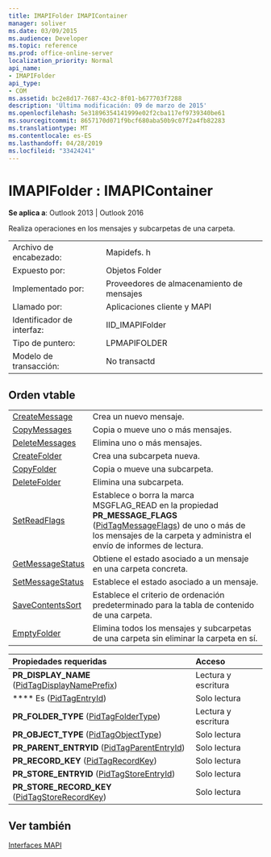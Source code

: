 ```yaml
---
title: IMAPIFolder IMAPIContainer
manager: soliver
ms.date: 03/09/2015
ms.audience: Developer
ms.topic: reference
ms.prod: office-online-server
localization_priority: Normal
api_name:
- IMAPIFolder
api_type:
- COM
ms.assetid: bc2e8d17-7687-43c2-8f01-b677703f7288
description: 'Última modificación: 09 de marzo de 2015'
ms.openlocfilehash: 5e31896354141999e02f2cba117ef9739340be61
ms.sourcegitcommit: 8657170d071f9bcf680aba50b9c07f2a4fb82283
ms.translationtype: MT
ms.contentlocale: es-ES
ms.lasthandoff: 04/28/2019
ms.locfileid: "33424241"
---
```

# <a name="imapifolder--imapicontainer"></a>IMAPIFolder : IMAPIContainer

  
  
**Se aplica a**: Outlook 2013 | Outlook 2016 
  
Realiza operaciones en los mensajes y subcarpetas de una carpeta.
  
|||
|:-----|:-----|
|Archivo de encabezado:  <br/> |Mapidefs. h  <br/> |
|Expuesto por:  <br/> |Objetos Folder  <br/> |
|Implementado por:  <br/> |Proveedores de almacenamiento de mensajes  <br/> |
|Llamado por:  <br/> |Aplicaciones cliente y MAPI  <br/> |
|Identificador de interfaz:  <br/> |IID_IMAPIFolder  <br/> |
|Tipo de puntero:  <br/> |LPMAPIFOLDER  <br/> |
|Modelo de transacción:  <br/> |No transactd  <br/> |
   
## <a name="vtable-order"></a>Orden vtable

|||
|:-----|:-----|
|[CreateMessage](imapifolder-createmessage.md) <br/> |Crea un nuevo mensaje.  <br/> |
|[CopyMessages](imapifolder-copymessages.md) <br/> |Copia o mueve uno o más mensajes.  <br/> |
|[DeleteMessages](imapifolder-deletemessages.md) <br/> |Elimina uno o más mensajes.  <br/> |
|[CreateFolder](imapifolder-createfolder.md) <br/> |Crea una subcarpeta nueva.  <br/> |
|[CopyFolder](imapifolder-copyfolder.md) <br/> |Copia o mueve una subcarpeta.  <br/> |
|[DeleteFolder](imapifolder-deletefolder.md) <br/> |Elimina una subcarpeta.  <br/> |
|[SetReadFlags](imapifolder-setreadflags.md) <br/> |Establece o borra la marca MSGFLAG_READ en la propiedad **PR_MESSAGE_FLAGS** ([PidTagMessageFlags](pidtagmessageflags-canonical-property.md)) de uno o más de los mensajes de la carpeta y administra el envío de informes de lectura.  <br/> |
|[GetMessageStatus](imapifolder-getmessagestatus.md) <br/> |Obtiene el estado asociado a un mensaje en una carpeta concreta.  <br/> |
|[SetMessageStatus](imapifolder-setmessagestatus.md) <br/> |Establece el estado asociado a un mensaje.  <br/> |
|[SaveContentsSort](imapifolder-savecontentssort.md) <br/> |Establece el criterio de ordenación predeterminado para la tabla de contenido de una carpeta.  <br/> |
|[EmptyFolder](imapifolder-emptyfolder.md) <br/> |Elimina todos los mensajes y subcarpetas de una carpeta sin eliminar la carpeta en sí.  <br/> |
   
|**Propiedades requeridas**|**Acceso**|
|:-----|:-----|
|**PR_DISPLAY_NAME** ([PidTagDisplayNamePrefix](pidtagdisplaynameprefix-canonical-property.md))  <br/> |Lectura y escritura  <br/> |
|**** Es ([PidTagEntryId](pidtagentryid-canonical-property.md))  <br/> |Solo lectura  <br/> |
|**PR_FOLDER_TYPE** ([PidTagFolderType](pidtagfoldertype-canonical-property.md))  <br/> |Lectura y escritura  <br/> |
|**PR_OBJECT_TYPE** ([PidTagObjectType](pidtagobjecttype-canonical-property.md))  <br/> |Solo lectura  <br/> |
|**PR_PARENT_ENTRYID** ([PidTagParentEntryId](pidtagparententryid-canonical-property.md))  <br/> |Solo lectura  <br/> |
|**PR_RECORD_KEY** ([PidTagRecordKey](pidtagrecordkey-canonical-property.md))  <br/> |Solo lectura  <br/> |
|**PR_STORE_ENTRYID** ([PidTagStoreEntryId](pidtagstoreentryid-canonical-property.md))  <br/> |Solo lectura  <br/> |
|**PR_STORE_RECORD_KEY** ([PidTagStoreRecordKey](pidtagstorerecordkey-canonical-property.md))  <br/> |Solo lectura  <br/> |
   
## <a name="see-also"></a>Ver también



[Interfaces MAPI](mapi-interfaces.md)

